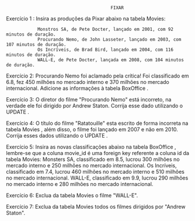                                             FIXAR

Exercício 1 : Insira as produções da Pixar abaixo na tabela Movies:

                Monstros SA, de Pete Docter, lançado em 2001, com 92 minutos de duração.
                Procurando Nemo, de John Lasseter, lançado em 2003, com 107 minutos de duração.
                Os Incríveis, de Brad Bird, lançado em 2004, com 116 minutos de duração.
                WALL-E, de Pete Docter, lançada em 2008, com 104 minutos de duração.

Exercício 2: Procurando Nemo foi aclamado pela crítica! Foi classificado em 6.8, fez 450 milhões no mercado interno e 370 milhões no mercado internacional. Adicione as informações à tabela BoxOffice .

Exercício 3: O diretor do filme "Procurando Nemo" está incorreto, na verdade ele foi dirigido por Andrew Staton. Corrija esse dado utilizando o UPDATE .

Exercício 4: O título do filme "Ratatouille" esta escrito de forma incorreta na tabela Movies , além disso, o filme foi lançado em 2007 e não em 2010. Corrija esses dados utilizando o UPDATE .

Exercício 5: Insira as novas classificações abaixo na tabela BoxOffice , lembre-se que a coluna movie_id é uma foreign key referente a coluna id da tabela Movies:
Monsters SA, classificado em 8.5, lucrou 300 milhões no mercado interno e 250 milhões no mercado internacional.
Os Incríveis, classificado em 7.4, lucrou 460 milhões no mercado interno e 510 milhões no mercado internacional.
WALL-E, classificado em 9.9, lucrou 290 milhões no mercado interno e 280 milhões no mercado internacional.

Exercício 6: Exclua da tabela Movies o filme "WALL-E".

Exercício 7: Exclua da tabela Movies todos os filmes dirigidos por "Andrew Staton".